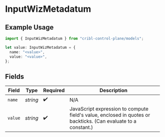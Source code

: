 # InputWizMetadatum

## Example Usage

```typescript
import { InputWizMetadatum } from "cribl-control-plane/models";

let value: InputWizMetadatum = {
  name: "<value>",
  value: "<value>",
};
```

## Fields

| Field                                                                                                          | Type                                                                                                           | Required                                                                                                       | Description                                                                                                    |
| -------------------------------------------------------------------------------------------------------------- | -------------------------------------------------------------------------------------------------------------- | -------------------------------------------------------------------------------------------------------------- | -------------------------------------------------------------------------------------------------------------- |
| `name`                                                                                                         | *string*                                                                                                       | :heavy_check_mark:                                                                                             | N/A                                                                                                            |
| `value`                                                                                                        | *string*                                                                                                       | :heavy_check_mark:                                                                                             | JavaScript expression to compute field's value, enclosed in quotes or backticks. (Can evaluate to a constant.) |